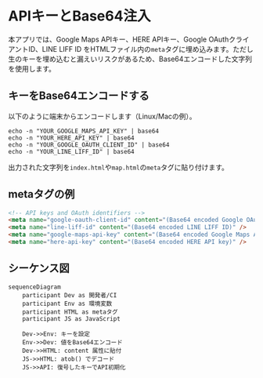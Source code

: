 # APIキーとBase64注入

本アプリでは、Google Maps APIキー、HERE APIキー、Google OAuthクライアントID、LINE LIFF ID をHTMLファイル内の`meta`タグに埋め込みます。ただし生のキーを埋め込むと漏えいリスクがあるため、Base64エンコードした文字列を使用します。

## キーをBase64エンコードする

以下のように端末からエンコードします（Linux/Macの例）。

```
echo -n "YOUR_GOOGLE_MAPS_API_KEY" | base64
echo -n "YOUR_HERE_API_KEY" | base64
echo -n "YOUR_GOOGLE_OAUTH_CLIENT_ID" | base64
echo -n "YOUR_LINE_LIFF_ID" | base64
```

出力された文字列を`index.html`や`map.html`の`meta`タグに貼り付けます。

## metaタグの例

```html
<!-- API keys and OAuth identifiers -->
<meta name="google-oauth-client-id" content="(Base64 encoded Google OAuth Client ID)" />
<meta name="line-liff-id" content="(Base64 encoded LINE LIFF ID)" />
<meta name="google-maps-api-key" content="(Base64 encoded Google Maps API key)" />
<meta name="here-api-key" content="(Base64 encoded HERE API key)" />
```

## シーケンス図

```mermaid
sequenceDiagram
    participant Dev as 開発者/CI
    participant Env as 環境変数
    participant HTML as metaタグ
    participant JS as JavaScript

    Dev->>Env: キーを設定
    Env->>Dev: 値をBase64エンコード
    Dev->>HTML: content 属性に貼付
    JS->>HTML: atob() でデコード
    JS->>API: 復号したキーでAPI初期化
```
